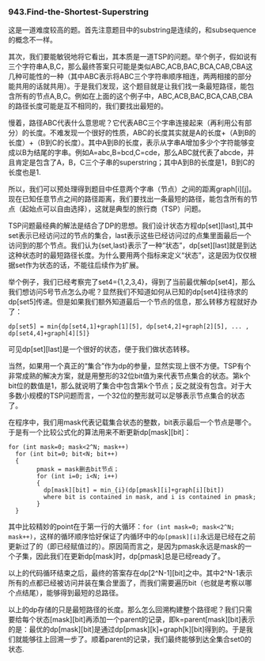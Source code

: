 ### 943.Find-the-Shortest-Superstring

这是一道难度较高的题。首先注意题目中的substring是连续的，和subsequence的概念不一样。

其次，我们要能敏锐地将它看出，其本质是一道TSP的问题。举个例子，假如说有三个字符串A,B,C，那么最终答案只可能是类似ABC,ACB,BAC,BCA,CAB,CBA这几种可能性的一种（其中ABC表示将ABC三个字符串顺序相连，两两相接的部分能共用的话就共用）。于是我们发现，这个题目就是让我们找一条最短路径，能包含所有的节点A,B,C。例如在上面的这个例子中，ABC,ACB,BAC,BCA,CAB,CBA的路径长度可能是互不相同的，我们要找出最短的。

慢着，路径ABC代表什么意思呢？它代表ABC三个字串连接起来（再利用公有部分）的长度。不难发现一个很好的性质，ABC的长度其实就是A的长度+（A到B的长度）+（B到C的长度）。其中A到B的长度，表示从字串A增加多少个字符能够变成以B为结尾的字串。例如A=abc,B=bcd,C=cde，那么ABC就代表了abcde，并且肯定是包含了A，B，C三个子串的superstring；其中A到B的长度是1，B到C的长度也是1.

所以，我们可以预处理得到题目中任意两个字串（节点）之间的距离graph[i][j]。现在已知任意节点之间的路径距离，我们要找出一条最短的路径，能包含所有的节点（起始点可以自由选择），这就是典型的旅行商（TSP）问题。

TSP问题最经典的解法是结合了DP的思想。我们设计状态方程dp[set][last],其中set表示已经访问过的节点的集合，last表示这些已经访问过的点集里面最后一个访问到的那个节点。我们认为{set,last}表示了一种“状态”，dp[set][last]就是到达这种状态时的最短路径长度。为什么要用两个指标来定义“状态”，这是因为仅仅根据set作为状态的话，不能往后续作为扩展。

举个例子，我们已经考察完了set4={1,2,3,4}，得到了当前最优解dp[set4]，那么我们想访问5号节点怎么办呢？显然我们不知道如何从已知的dp[set4]往待求的dp[set5]传递。但是如果我们额外知道最后一个节点的信息，那么转移方程就好办了：
```
dp[set5] = min{dp[set4,1]+graph[1][5], dp[set4,2]+graph[2][5], ... , dp[set4,4]+graph[4][5]}
```
可见dp[set][last]是一个很好的状态，便于我们做状态转移。

当然，如果用一个真正的“集合”作为dp的参量，显然实现上很不方便。TSP有个非常成熟的解决方案，就是用整形的32位bit值为来代表节点集合的状态。第k个bit位的数值是1，那么就说明了集合中包含第k个节点；反之就没有包含。对于大多数小规模的TSP问题而言，一个32位的整形就可以足够表示节点集合的状态了。

在程序中，我们用mask代表记载集合状态的整数，bit表示最后一个节点是哪个。于是有一个比较公式化的算法用来不断更新dp[mask][bit]：
```
for (int mask=0; mask<2^N; mask++)
  for (int bit=0; bit<N; bit++)
  {      
        pmask = mask删去bit节点；
        for (int i=0; i<N; i++)
        {
          dp[mask][bit] = min_{i}(dp[pmask][i]+graph[i][bit])
          where bit is contained in mask, and i is contained in pmask;
        }
  }
```
其中比较精妙的point在于第一行的大循环：```for (int mask=0; mask<2^N; mask++)```，这样的循环顺序恰好保证了内循环中的```dp[pmask][i]```永远是已经在之前更新过了的（即已经赋值过的）。原因简而言之，是因为pmask永远是mask的一个子集，因此我们在更新dp[mask]时，dp[pmask]总是已经ready了。

以上的代码循环结束之后，最终的答案存在dp[2^N-1][bit]之中。其中2^N-1表示所有的点都已经被访问并装在集合里面了，而我们需要遍历bit（也就是考察以哪个点结尾），能够得到最短的总路径。

以上的dp存储的只是最短路径的长度。那么怎么回溯构建整个路径呢？我们只需要给每个状态[mask][bit]再添加一个parent的记录，即k=parent[mask][bit]表示的是：最优的dp[mask][bit]是通过dp[pmask][k]+graph[k][bit]得到的。于是我们就能够往上回溯一步了。顺着parent的记录，我们最终能够到达全集合set0的状态.


